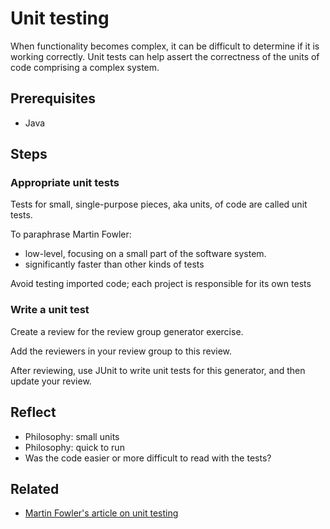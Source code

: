 # Unit testing

When functionality becomes complex, it can be difficult to determine if it is working correctly. Unit tests can help assert the correctness of the units of code comprising a complex system.

## Prerequisites

* Java

## Steps

### Appropriate unit tests

Tests for small, single-purpose pieces, aka units, of code are called unit tests.

To paraphrase Martin Fowler:
* low-level, focusing on a small part of the software system. 
* significantly faster than other kinds of tests

Avoid testing imported code; each project is responsible for its own tests

### Write a unit test

Create a review for the review group generator exercise.

Add the reviewers in your review group to this review.

After reviewing, use JUnit to write unit tests for this generator, and then update your review.

## Reflect

* Philosophy: small units
* Philosophy: quick to run
* Was the code easier or more difficult to read with the tests?

## Related

* [Martin Fowler's article on unit testing](http://martinfowler.com/bliki/UnitTest.html)
